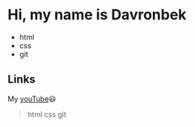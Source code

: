 # Hi, my name is Davronbek

- html
- css
- git

## Links

My [youTube](https://www.youtube.com)😃

> html
> css
> git